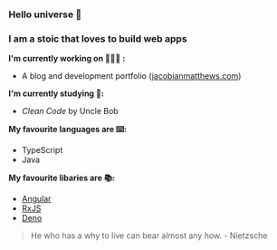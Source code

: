 ### Hello universe 👋

### I am a stoic that loves to build web apps

**I'm currently working on 👨🏻‍💻 :**
- A blog and development portfolio ([jacobianmatthews.com](https://jacobianmatthews.com))

**I'm currently studying 📖:**
- *Clean Code* by Uncle Bob

**My favourite languages are ⌨️:**
- TypeScript
- Java

**My favourite libaries are 📚:**
- [Angular](https://github.com/angular/angular)
- [RxJS](https://github.com/ReactiveX/rxjs)
- [Deno](https://github.com/denoland/deno)

> He who has a why to live can bear almost any how. - Nietzsche
